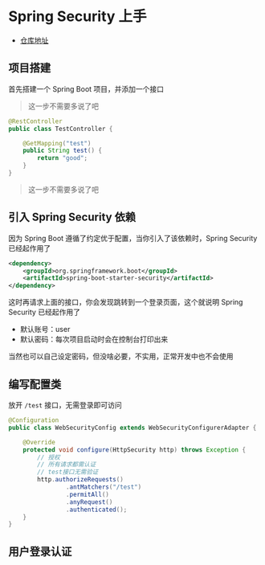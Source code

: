 # Spring Security 上手

- [仓库地址](https://github.com/holyholic704/i-love-security)

## 项目搭建

首先搭建一个 Spring Boot 项目，并添加一个接口

> 这一步不需要多说了吧

```java
@RestController
public class TestController {

    @GetMapping("test")
    public String test() {
        return "good";
    }
}
```

> 这一步不需要多说了吧

## 引入 Spring Security 依赖

因为 Spring Boot 遵循了约定优于配置，当你引入了该依赖时，Spring Security 已经起作用了

```xml
<dependency>
    <groupId>org.springframework.boot</groupId>
    <artifactId>spring-boot-starter-security</artifactId>
</dependency>
```

这时再请求上面的接口，你会发现跳转到一个登录页面，这个就说明 Spring Security 已经起作用了

- 默认账号：user
- 默认密码：每次项目启动时会在控制台打印出来

当然也可以自己设定密码，但没啥必要，不实用，正常开发中也不会使用

## 编写配置类

放开 `/test` 接口，无需登录即可访问

```java
@Configuration
public class WebSecurityConfig extends WebSecurityConfigurerAdapter {

    @Override
    protected void configure(HttpSecurity http) throws Exception {
        // 授权
        // 所有请求都需认证
        // test接口无需验证
        http.authorizeRequests()
                .antMatchers("/test")
                .permitAll()
                .anyRequest()
                .authenticated();
    }
}
```

## 用户登录认证



